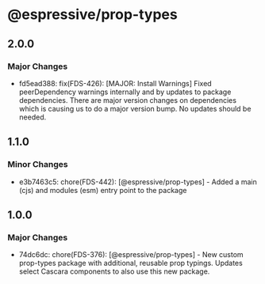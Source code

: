 # @espressive/prop-types

## 2.0.0

### Major Changes

- fd5ead388: fix(FDS-426): [MAJOR: Install Warnings] Fixed peerDependency warnings internally and by updates to package dependencies. There are major version changes on dependencies which is causing us to do a major version bump. No updates should be needed.

## 1.1.0

### Minor Changes

- e3b7463c5: chore(FDS-442): [@espressive/prop-types] - Added a main (cjs) and modules (esm) entry point to the package

## 1.0.0

### Major Changes

- 74dc6dc: chore(FDS-376): [@espressive/prop-types] - New custom prop-types package with additional, reusable prop typings. Updates select Cascara components to also use this new package.
